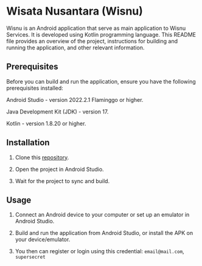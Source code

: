 # Wisata Nusantara (Wisnu)
Wisnu is an Android application that serve as main application to Wisnu Services. It is developed using Kotlin programming language. This README file provides an overview of the project, instructions for building and running the application, and other relevant information.

## Prerequisites
Before you can build and run the application, ensure you have the following prerequisites installed:

Android Studio - version 2022.2.1 Flaminggo or higher.

Java Development Kit (JDK) - version 17.

Kotlin - version 1.8.20 or higher.

## Installation
1. Clone this [repository](https://github.com/Wisnu-C23-PS427/android-wisnu).

2. Open the project in Android Studio.

3. Wait for the project to sync and build.


## Usage

1. Connect an Android device to your computer or set up an emulator in Android Studio.

2. Build and run the application from Android Studio, or install the APK on your device/emulator.

3. You then can register or login using this credential: `email@mail.com`, `supersecret`
